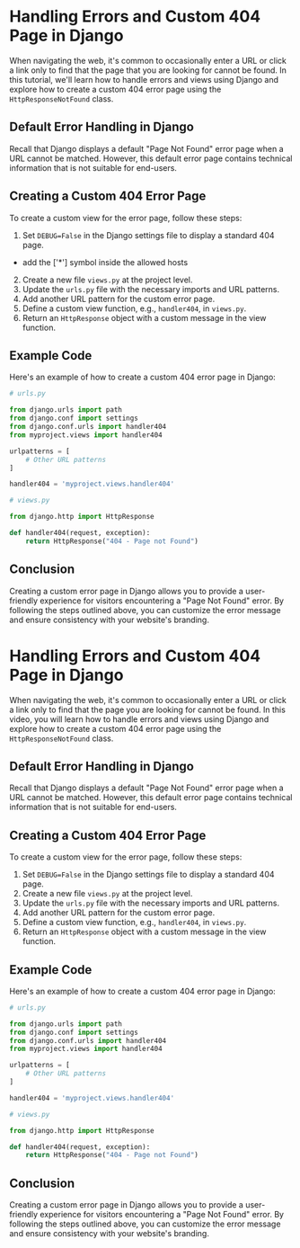 
# Handling Errors and Custom 404 Page in Django

When navigating the web, it's common to occasionally enter a URL or click a link only to find that the page that you are looking for cannot be found. In this tutorial, we'll learn how to handle errors and views using Django and explore how to create a custom 404 error page using the `HttpResponseNotFound` class.

## Default Error Handling in Django

Recall that Django displays a default "Page Not Found" error page when a URL cannot be matched. However, this default error page contains technical information that is not suitable for end-users.

## Creating a Custom 404 Error Page

To create a custom view for the error page, follow these steps:

1. Set `DEBUG=False` in the Django settings file to display a standard 404 page.
+ add the ['*'] symbol inside the allowed hosts
2. Create a new file `views.py` at the project level.
3. Update the `urls.py` file with the necessary imports and URL patterns.
4. Add another URL pattern for the custom error page.
5. Define a custom view function, e.g., `handler404`, in `views.py`.
6. Return an `HttpResponse` object with a custom message in the view function.

## Example Code

Here's an example of how to create a custom 404 error page in Django:

```python
# urls.py

from django.urls import path
from django.conf import settings
from django.conf.urls import handler404
from myproject.views import handler404

urlpatterns = [
    # Other URL patterns
]

handler404 = 'myproject.views.handler404'
```

```python
# views.py

from django.http import HttpResponse

def handler404(request, exception):
    return HttpResponse("404 - Page not Found")
```

## Conclusion

Creating a custom error page in Django allows you to provide a user-friendly experience for visitors encountering a "Page Not Found" error. By following the steps outlined above, you can customize the error message and ensure consistency with your website's branding.

# Handling Errors and Custom 404 Page in Django

When navigating the web, it's common to occasionally enter a URL or click a link only to find that the page you are looking for cannot be found. In this video, you will learn how to handle errors and views using Django and explore how to create a custom 404 error page using the `HttpResponseNotFound` class.

## Default Error Handling in Django

Recall that Django displays a default "Page Not Found" error page when a URL cannot be matched. However, this default error page contains technical information that is not suitable for end-users.

## Creating a Custom 404 Error Page

To create a custom view for the error page, follow these steps:

1. Set `DEBUG=False` in the Django settings file to display a standard 404 page.
2. Create a new file `views.py` at the project level.
3. Update the `urls.py` file with the necessary imports and URL patterns.
4. Add another URL pattern for the custom error page.
5. Define a custom view function, e.g., `handler404`, in `views.py`.
6. Return an `HttpResponse` object with a custom message in the view function.

## Example Code

Here's an example of how to create a custom 404 error page in Django:

```python
# urls.py

from django.urls import path
from django.conf import settings
from django.conf.urls import handler404
from myproject.views import handler404

urlpatterns = [
    # Other URL patterns
]

handler404 = 'myproject.views.handler404'
```

```python
# views.py

from django.http import HttpResponse

def handler404(request, exception):
    return HttpResponse("404 - Page not Found")
```

## Conclusion

Creating a custom error page in Django allows you to provide a user-friendly experience for visitors encountering a "Page Not Found" error. By following the steps outlined above, you can customize the error message and ensure consistency with your website's branding.
